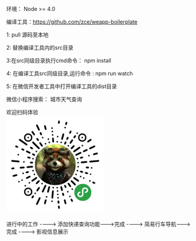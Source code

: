 环境： Node >= 4.0

编译工具：https://github.com/zce/weapp-boilerplate 


1: pull 源码至本地

2: 替换编译工具内的src目录

3:在src同级目录执行cmd命令： npm install 

4: 在编译工具src同级目录,运行命令 : npm run watch 

5: 在微信开发者工具中打开编译工具的dist目录

微信小程序搜索： 城市天气查询

欢迎扫码体验   
![](code.jpg)

进行中的工作 ----> 添加快递查询功能--->完成
             ----> 简易行车导航---> 完成
			 ----> 影视信息展示
